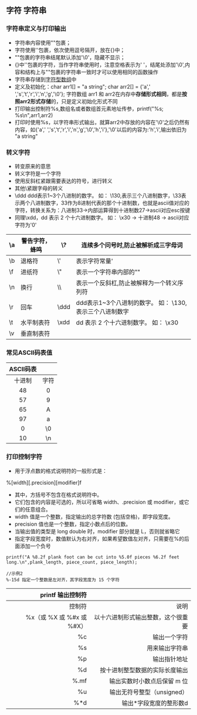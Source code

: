## 字符 字符串

### 字符串定义与打印输出
- 字符串内容使用""包裹；
- 字符使用''包裹，依次使用逗号隔开，放在{}中；
- ""包裹的字符串结尾默认添加'\0'，隐藏不显示；
- {}中''包裹的字符，当作字符串使用时，注意空格表示为' '，结尾处添加'\0',内容和结构上与""包裹的字符串一致时才可以使用相同的函数操作
- 字符串存储到[字符型数组](../Array/array.md/#字符串数组)中
- 定义及初始化：char arr1[] = "a string";  char arr2[] = {'a',' ','s','t','r','i','n','g','\0'}; 字符数组 arr1 和 arr2在内存中**存储形式相同**，都是**按照arr2形式存储**的，只是定义初始化形式不同
- 打印输出控制符%s,数组名或者数组首元素地址传参，printf("%s; %s\n",arr1,arr2)
- 打印时使用%s，以字符串形式输出，就算arr2中存放的内容在'\0'之后仍然有内容，如{'a',' ','s','t','r','i','n','g','\0','h','i'},'\0'以后的内容为:'h','i',输出依旧为 "a string"

### 转义字符
- 转变原来的意思
- 转义字符是一个字符
- 使用反斜杠紧跟需要表达的符号，进行转义
- 其他\紧跟字母的转义
- \ddd ddd表示1~3个八进制的数字。 如： \130,表示三个八进制数字，\33表示两个八进制数字，33作为8进制代表的那个十进制数，也就是ascii值对应的字符，转换关系为：八进制33->内部运算得到十进制数27->ascii对应esc按键
- 同理\xdd，dd 表示 2 个十六进制数字。 如： \x30 -> 十进制48 -> ascii对应字符为'0'

| \a  | 警告字符，蜂鸣 | \\?    | 连续多个问号时,防止被解析成三字母词 |
|---|---|---|---|
| \b | 退格符 | \\' | 表示字符常量' |
| \f  | 进纸符 | \\" | 表示一个字符串内部的"" |
| \n  | 换行 | \\\ | 表示一个反斜杠,防止被解释为一个转义序列符 |
| \r  | 回车 | \ddd | ddd表示1~3个八进制的数字。 如： \130,表示三个八进制数字 |
| \t  | 水平制表符 | \xdd | dd 表示 2 个十六进制数字。 如： \x30 |
| \v  | 垂直制表符 |  |  |


### 常见ASCII码表值

| ASCII码表 |  |
|:---:|:---:|
| 十进制 | 字符 |
| 48 | 0 |
| 57 | 9 |
| 65 | A |
| 97 | a |
| 0 | \0 |
| 10 | \n |

### 打印控制字符
- 用于浮点数的格式说明符的一般形式是：

%[width][.precision][modifier]f

- 其中，方括号不包含在格式说明符中。
- 它们包含的内容是可选的，所以可省略 width、.precision 或 modifier，或它们的任意组合。
- width 值是一个整数，指定输出的总字符数 (包括空格)，即字段宽度。
- precision 值也是一个整数，指定小数点后的位数。
- 当输出值的类型是 long double 时，modifier 部分就是 L，否则就省略它
- 指定字段宽度时，数值默认为右对齐，如果希望数值左对齐，只需要在%的后面添加一个负号
```//示例
printf("A %8.2f plank foot can be cut into %5.0f pieces %6.2f feet long.\n",plank_length, piece_count, piece_length);

//示例2
%-15d 指定一个整数是左对齐，其字段宽度为 15 个字符
```

| printf 输出控制符 |  |
|---:|---:|
| 控制符 | 说明 |
| %x（或 %X 或 %#x 或 %#X） | 以十六进制形式输出整数，这个很重要 |
| %c | 输出一个字符 |
| %s | 用来输出字符串 |
| %p | 输出指针地址 |
| %d | 按十进制整型数据的实际长度输出 |
| %.mf | 输出实数时小数点后保留 m 位 |
| %u | 输出无符号整型（unsigned） |
| %*d | 输出\*字段宽度的整形数d |
